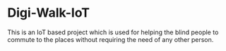 # Digi-Walk-IoT
 This is an IoT based project which is used for helping the blind people to commute to the places without requiring the need of any other person.
